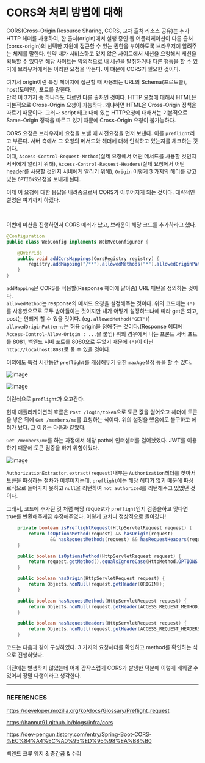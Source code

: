 # CORS와 처리 방법에 대해

CORS(Cross-Origin Resource Sharing, CORS, 교차 출처 리소스 공유)는 추가 HTTP 헤더를 사용하여, 한 출처(origin)에서 실행 중인 웹 어플리케이션이 다른 출처(corss-origin)의 선택한 자원에 접근할 수 있는 권한을 부여하도록 브라우저에 알려주는 체제를 말한다. 만약 내가 서비스하고 있지 않은 사이트에서 세션을 요청해서 세션을 획득할 수 있다면 해당 사이트는 악의적으로 내 세션을 탈취하거나 다른 행동을 할 수 있기에 브라우저에서는 이러한 요청을 막는다. 이 떄문에 CORS가 필요한 것이다.  

여기서 origin이란 특정 페이지에 접근할 때 사용되는 URL의 Schema(프로토콜), host(도메인), 포트를 말한다.  
만약 이 3가지 중 하나라도 다르면 다른 출처인 것이다. HTTP 요청에 대해서 HTML은 기본적으로 Cross-Origin 요청이 가능하다. 왜냐하면 HTML은 Cross-Origin 정책을 따르기 때문이다. 그러나 script 태그 내에 있는 HTTP요청에 대해서는 기본적으로 Same-Origin 정책을 따르고 있기 때문에 Cross-Origin 요청이 불가능하다.  

CORS 요청은 브라우저에 요청을 보낼 때 사전요청을 먼저 보낸다. 이를 ``preflight``라고 부른다. 서버 측에서 그 요청의 메서드와 헤더에 대해 인식하고 있는지를 체크하는 것이다.  
이때, ``Access-Control-Request-Method``(실제 요청에서 어떤 메서드를 사용할 것인지 서버에게 알리기 위해), ``Access-Control-Request-Headers``(실제 요청에서 어떤 header를 사용할 것인지 서버에게 알리기 위해), ``Origin`` 이렇게 3 가지의 헤더를 갖고있는 ``OPTIONS``요청을 보내게 된다.  

이제 이 요청에 대한 응답을 내려줌으로써 CORS가 이루어지게 되는 것이다. 대략적인 설명은 여기까지 하겠다.  

<br/>

이번에 미션을 진행하면서 CORS 에러가 났고, 브라운이 해당 코드를 추가하라고 했다.  

```java
@Configuration
public class WebConfig implements WebMvcConfigurer {

    @Override
    public void addCorsMappings(CorsRegistry registry) {
        registry.addMapping("/**").allowedMethods("*").allowedOriginPatterns("*");
    }
}
```

``addMapping``은 CORS를 적용할(Response 헤더에 달아줌) URL 패턴을 정의하는 것이다.  
``allowedMethod``는 response의 메서드 요청을 설정해주는 것이다. 위의 코드에는 ``(*)``를 사용했으므로 모두 받아들이는 것이지만 내가 어떻게 설정하느냐에 따라 get은 되고, post는 안되게 할 수 있을 것이다. (eg. ``allowedMethod("GET")``)  
``allowedOriginPatterns``는 허용 origin을 정해주는 것이다.(Response 헤더에 ``Access-Control-Allow-Origin : ...``을 붙임) 위의 경우에서 나는 프론트 서버 포트를 8081, 백엔드 서버 포트를 8080으로 두었기 때문에 ``(*)``이 아닌 ``http://localhost:8081``로 둘 수 있을 것이다.  

이외에도 특정 시간동안 ``preflight``를 캐싱해두기 위한 ``maxAge``설정 등을 할 수 있다.  

![image](https://user-images.githubusercontent.com/45073750/118636165-5aa95880-b80f-11eb-8ed7-d2ab93896c48.png)

![image](https://user-images.githubusercontent.com/45073750/118636274-790f5400-b80f-11eb-8071-8f77ce8d8151.png)

이런식으로 ``preflight``가 오고간다.  

현재 애플리케이션의 흐름은 ``Post /login/token``으로 토큰 값을 얻어오고 헤더에 토큰을 넣은 뒤에 ``Get /members/me``를 요청하는 식이다. 위의 설정을 했음에도 불구하고 에러가 났다. 그 이유는 다음과 같았다.  

``Get /members/me``를 하는 과정에서 해당 path에 인터셉터를 걸어놨었다. JWT를 이용하기 때문에 토큰 검증을 하기 위함이었다.  

![image](https://user-images.githubusercontent.com/45073750/118637267-8f69df80-b810-11eb-8ebf-456215e7d12c.png)

``AuthorizationExtractor.extract(request)``내부는 ``Authorization``헤더를 찾아서 토큰을 파싱하는 절차가 이루어지는데, ``preflight``에는 해당 헤더가 없기 때문에 파싱 로직으로 들어가지 못하고 ``null``을 리턴하여 ``not authorized``를 리턴해주고 있었던 것이다.  

그래서, 코드에 추가된 것 처럼 해당 request가 ``preflight``인지 검증을하고 맞다면 true를 반환해주게끔 수정해주었다. 이렇게 고치니 정상적으로 돌아갔다!  

```java
    private boolean isPreflightRequest(HttpServletRequest request) {
        return isOptionsMethod(request) && hasOrigin(request)
                && hasRequestMethods(request) && hasRequestHeaders(request);
    }

    public boolean isOptionsMethod(HttpServletRequest request) {
        return request.getMethod().equalsIgnoreCase(HttpMethod.OPTIONS.toString());
    }

    public boolean hasOrigin(HttpServletRequest request) {
        return Objects.nonNull(request.getHeader(ORIGIN));
    }

    public boolean hasRequestMethods(HttpServletRequest request) {
        return Objects.nonNull(request.getHeader(ACCESS_REQUEST_METHOD));
    }

    public boolean hasRequestHeaders(HttpServletRequest request) {
        return Objects.nonNull(request.getHeader(ACCESS_REQUEST_HEADERS));
    }
```

코드는 다음과 같이 구성하였다. 3 가지의 요청헤더를 확인하고 method를 확인하는 식으로 진행하였다.  

이전에는 발생하지 않았는데 어제 갑작스럽게 CORS가 발생한 덕분에 이렇게 배워갈 수 있어서 정말 다행이라고 생각한다.

***

### REFERENCES

https://developer.mozilla.org/ko/docs/Glossary/Preflight_request  

https://hannut91.github.io/blogs/infra/cors  

https://dev-pengun.tistory.com/entry/Spring-Boot-CORS-%EC%84%A4%EC%A0%95%ED%95%98%EA%B8%B0  

백엔드 크루 웨지 & 중간곰 & 수리